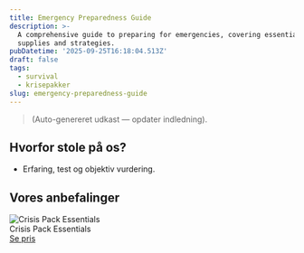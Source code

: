 ```yaml
---
title: Emergency Preparedness Guide
description: >-
  A comprehensive guide to preparing for emergencies, covering essential
  supplies and strategies.
pubDatetime: '2025-09-25T16:18:04.513Z'
draft: false
tags:
  - survival
  - krisepakker
slug: emergency-preparedness-guide
---
```

> (Auto-genereret udkast — opdater indledning).

## Hvorfor stole på os?
- Erfaring, test og objektiv vurdering.

## Vores anbefalinger


<!-- Auto: Affiliate-kort fra Products/SKUs -->

<div class="aff-card"><img src="abstract_15.png (https://v5.airtableusercontent.com/v3/u/45/45/1758830400000/uHjO-xAZTnnmeOte2mvwDw/javGava0euUW-670vtGZMhGy4Yh5p5lISD8QJ_s72hwCT_EfWREA5YdIR8imPoYFsjsEqCXpSNV7hTe2OxZt-h4Tm5PcTjFeAOW1SOuYsSvuL3lodm83vpeViL5JxsGqClbEPYG8QzJWEAU4IOHxJrO4hOuYZWN1tHqLYVlbE1A/oaj-ZpR9EtVxiOqgbsOaeWoFO9kpetNfncyLsJA3s-I)" alt="Crisis Pack Essentials" class="aff-card__img" /><div class="aff-card__meta"><div class="aff-card__title">Crisis Pack Essentials</div><a class="aff-btn" href="https://affiliate.homeessentialsee62.com/deal789?utm_source=klartilalt&utm_medium=affiliate&subid=emergency-preparedness-guide-2025-09-25" rel="sponsored nofollow noopener" target="_blank">Se pris</a></div></div>


